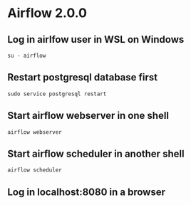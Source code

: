 # Airflow 2.0.0

## Log in airlfow user in WSL on Windows
```
su - airflow
```

## Restart postgresql database first
```
sudo service postgresql restart
```

## Start airflow webserver in one shell
```
airflow webserver
```

## Start airflow scheduler in another shell
```
airflow scheduler
```
## Log in localhost:8080 in a browser

